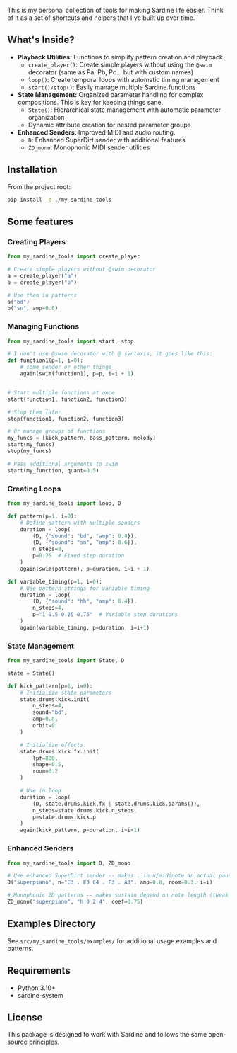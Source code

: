 This is my personal collection of tools for making Sardine life easier. Think of it as a set of shortcuts and helpers that I've built up over time.

## What's Inside?

*   **Playback Utilities:** Functions to simplify pattern creation and playback.
    *   `create_player()`: Create simple players without using the `@swim` decorator (same as Pa, Pb, Pc... but with custom names)
    *   `loop()`: Create temporal loops with automatic timing management
    *   `start()/stop()`: Easily manage multiple Sardine functions
*   **State Management:** Organized parameter handling for complex compositions. This is key for keeping things sane.
    *   `State()`: Hierarchical state management with automatic parameter organization
    *   Dynamic attribute creation for nested parameter groups
*   **Enhanced Senders:** Improved MIDI and audio routing.
    *   `D`: Enhanced SuperDirt sender with additional features
    *   `ZD_mono`: Monophonic MIDI sender utilities

## Installation

From the project root:

```bash
pip install -e ./my_sardine_tools
```

## Some features

### Creating Players

```python
from my_sardine_tools import create_player

# Create simple players without @swim decorator
a = create_player("a")
b = create_player("b")

# Use them in patterns
a("bd")
b("sn", amp=0.8)
```

### Managing Functions

```python
from my_sardine_tools import start, stop

# I don't use @swim decorator with @ syntaxis, it goes like this:
def function1(p=1, i=0):
    # some sender or other things
    again(swim(function1), p=p, i=i + 1)


# Start multiple functions at once
start(function1, function2, function3)

# Stop them later
stop(function1, function2, function3)

# Or manage groups of functions
my_funcs = [kick_pattern, bass_pattern, melody]
start(my_funcs)
stop(my_funcs)

# Pass additional arguments to swim
start(my_function, quant=0.5)
```

### Creating Loops

```python
from my_sardine_tools import loop, D

def pattern(p=1, i=0):
    # Define pattern with multiple senders
    duration = loop(
        (D, {"sound": "bd", "amp": 0.8}),
        (D, {"sound": "sn", "amp": 0.6}),
        n_steps=8,
        p=0.25  # Fixed step duration
    )
    again(swim(pattern), p=duration, i=i + 1)

def variable_timing(p=1, i=0):
    # Use pattern strings for variable timing
    duration = loop(
        (D, {"sound": "hh", "amp": 0.4}),
        n_steps=4,
        p="1 0.5 0.25 0.75"  # Variable step durations
    )
    again(variable_timing, p=duration, i=i+1)
```

### State Management

```python
from my_sardine_tools import State, D

state = State()

def kick_pattern(p=1, i=0):
    # Initialize state parameters
    state.drums.kick.init(
        n_steps=4,
        sound="bd",
        amp=0.8,
        orbit=0
    )

    # Initialize effects
    state.drums.kick.fx.init(
        lpf=800,
        shape=0.5,
        room=0.2
    )

    # Use in loop
    duration = loop(
        (D, state.drums.kick.fx | state.drums.kick.params()),
        n_steps=state.drums.kick.n_steps,
        p=state.drums.kick.p
    )
    again(kick_pattern, p=duration, i=i+1)
```

### Enhanced Senders

```python
from my_sardine_tools import D, ZD_mono

# Use enhanced SuperDirt sender -- makes . in n/midinote an actual pause
D("superpiano", n="E3 . E3 C4 . F3 . A3", amp=0.8, room=0.3, i=i)

# Monophonic ZD patterns -- makes sustain depend on note length (tweak with coef parameter)
ZD_mono("superpiano", "h 0 2 4", coef=0.75)
```

## Examples Directory

See `src/my_sardine_tools/examples/` for additional usage examples and patterns.

## Requirements

*   Python 3.10+
*   sardine-system

## License

This package is designed to work with Sardine and follows the same open-source principles.
